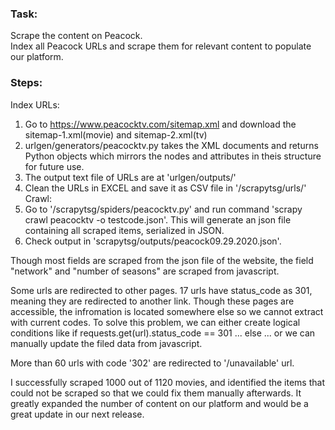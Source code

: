 ### Task:</br>
Scrape the content on Peacock.</br>
Index all Peacock URLs and scrape them for relevant content to populate our platform. 

### Steps:</br>
Index URLs:</br>
1. Go to https://www.peacocktv.com/sitemap.xml and download the sitemap-1.xml(movie) and sitemap-2.xml(tv)
2. urlgen/generators/peacocktv.py takes the XML documents and returns Python objects which mirrors the nodes and attributes in theis structure for future use.
3. The output text file of URLs are at 'urlgen/outputs/'
4. Clean the URLs in EXCEL and save it as CSV file in '/scrapytsg/urls/'
Crawl:
5. Go to '/scrapytsg/spiders/peacocktv.py' and run command 'scrapy crawl peacocktv -o testcode.json'. This will generate an json file containing all scraped items, serialized in JSON.
6. Check output in 'scrapytsg/outputs/peacock09.29.2020.json'.

Though most fields are scraped from the json file of the website, the field "network" and "number of seasons" are scraped from javascript.

Some urls are redirected to other pages. 17 urls have status_code as 301, meaning they are redirected to another link. Though these pages are accessible, the infromation is located somewhere else so we cannot extract with current codes. To solve this problem, we can either create logical conditions like if requests.get(url).status_code == 301 ... else ...
or we can manually update the filed data from javascript.

More than 60 urls with code '302' are redirected to '/unavailable' url. 

I successfully scraped 1000 out of 1120 movies, and identified the items that could not be scraped so that we could fix them manually afterwards. It greatly expanded the number of content on our platform and would be a great update in our next release.
